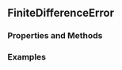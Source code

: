 ## <a id="McUtils.McUtils.Zachary.Taylor.FiniteDifferenceFunction.FiniteDifferenceError">FiniteDifferenceError</a>


### Properties and Methods


### Examples
